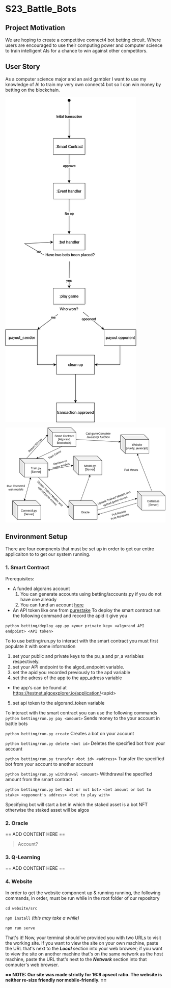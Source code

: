 # S23_Battle_Bots

## Project Motivation
We are hoping to create a competitive connect4 bot betting circuit. Where users are encouraged to use their computing power and computer science to train intelligent AIs for a chance to win against other competitors.

## User Story
As a computer science major and an avid gambler I want to use my knowledge of AI to train my very own connect4 bot so I can win money by betting on the blockchain.

![image](control_flow.png)

![image](deployment.png)

## Environment Setup
There are four compnents that must be set up in order to get our entire applicaiton to to get our system running.


### 1. Smart Contract

Prerequisites:
* A funded algorans account 
  1. You can generate accounts using betting/accounts.py if you do not have one already
  2. You can fund an account [here](https://testnet.algoexplorer.io/dispenser) 
* An API token like one from [purestake](https://www.purestake.com/)
To deploy the smart contract run the following command and record the apid it give you

`python betting/deploy_app.py <your private key> <algorand API endpoint> <API token>`

To to use betting/run.py to interact with the smart contract you must first populate it with some information

1. set your public and private keys to the pu_a and pr_a variables respectively.
2. set your API endpoint to the algod_endpoint variable. 
3. set the apid you recorded previously to the apd variable
4. set the adress of the app to the app_adress variable
  * the app's can be found at https://testnet.algoexplorer.io/application/<apid\>
5. set api token to the algorand_token variable

To interact with the smart contract you can use the following commands
`python betting/run.py pay <amount>`
Sends money to the your account in battle bots

`python betting/run.py create`
Creates a bot on your account 

`python betting/run.py delete <bot id>`
Deletes the specified bot from your account

`python betting/run.py transfer <bot id> <address>`
Transfer the specified bot from your account to another account

`python betting/run.py withdrawal <amount>`
Withdrawal the specified amount from the smart contract

`python betting/run.py bet <bot or not bot> <bet amount or bot to stake> <opponent's address> <bot to play with>`

Specifying bot will start a bet in which the staked asset is a bot NFT otherwise the staked asset will be algos



### 2. Oracle

== ADD CONTENT HERE ==
> Account?

### 3. Q-Learning

== ADD CONTENT HERE ==

### 4. Website

In order to get the website component up & running running, the following commands, in order, must be run while in the root folder of our repository

`cd website/src`

`npm install` *(this may take a while)*

`npm run serve`

That's it! Now, your terminal should've provided you with two URLs to visit the working site. If you want to view the site on your own machine, paste the URL that's next to the ***Local*** section into your web browser; if you want to view the site on another machine that's on the same network as the host machine, paste the URL that's next to the ***Network*** section into that computer's web browser.

**== NOTE: Our site was made strictly for 16:9 apsect ratio. The website is neither re-size friendly nor mobile-friendly. ==**
